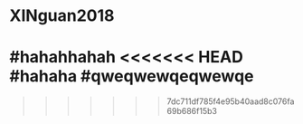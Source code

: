 
# XINguan2018
#hahahhahah
<<<<<<< HEAD
#hahaha
#qweqwewqeqwewqe
=======


>>>>>>> 7dc711df785f4e95b40aad8c076fa69b686f15b3
